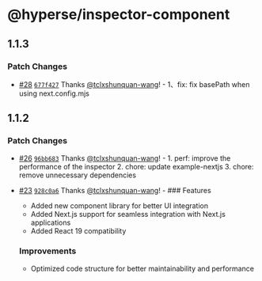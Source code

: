 # @hyperse/inspector-component

## 1.1.3

### Patch Changes

- [#28](https://github.com/hyperse-io/code-inspector/pull/28) [`677f427`](https://github.com/hyperse-io/code-inspector/commit/677f427e99cd7eff979e6384289e43b4a989a916) Thanks [@tclxshunquan-wang](https://github.com/tclxshunquan-wang)! - 1、fix: fix basePath when using next.config.mjs

## 1.1.2

### Patch Changes

- [#26](https://github.com/hyperse-io/code-inspector/pull/26) [`96bb683`](https://github.com/hyperse-io/code-inspector/commit/96bb683c0566fcda4ccfa6a6efe0e1bb6dd040b1) Thanks [@tclxshunquan-wang](https://github.com/tclxshunquan-wang)! - 1. perf: improve the performance of the inspector 2. chore: update example-nextjs 3. chore: remove unnecessary dependencies

- [#23](https://github.com/hyperse-io/code-inspector/pull/23) [`928c0a6`](https://github.com/hyperse-io/code-inspector/commit/928c0a6a997729c3fd1de0a8411fc4244eff5ccc) Thanks [@tclxshunquan-wang](https://github.com/tclxshunquan-wang)! - ### Features

  - Added new component library for better UI integration
  - Added Next.js support for seamless integration with Next.js applications
  - Added React 19 compatibility

  ### Improvements

  - Optimized code structure for better maintainability and performance
